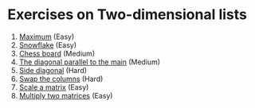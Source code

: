 # Exercises on Two-dimensional lists

1. [Maximum](https://snakify.org/lessons/two_dimensional_lists_arrays/problems/2d_max/) (Easy)
2. [Snowflake](https://snakify.org/lessons/two_dimensional_lists_arrays/problems/snowflake/) (Easy)
3. [Chess board](https://snakify.org/lessons/two_dimensional_lists_arrays/problems/chessboard/) (Medium)
4. [The diagonal parallel to the main](https://snakify.org/lessons/two_dimensional_lists_arrays/problems/diagonals/) (Medium)
5. [Side diagonal](https://snakify.org/lessons/two_dimensional_lists_arrays/problems/secondary_diagonal/) (Hard)
6. [Swap the columns](https://snakify.org/lessons/two_dimensional_lists_arrays/problems/swap_columns/) (Hard)
7. [Scale a matrix](https://snakify.org/lessons/two_dimensional_lists_arrays/problems/scale_matrix/) (Easy)
8. [Multiply two matrices](https://snakify.org/lessons/two_dimensional_lists_arrays/problems/matrix_multiply/) (Easy)
